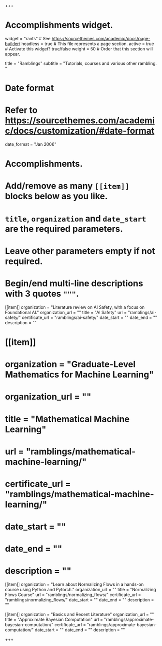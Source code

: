 +++
# Accomplishments widget.
widget = "rants"  # See https://sourcethemes.com/academic/docs/page-builder/
headless = true  # This file represents a page section.
active = true  # Activate this widget? true/false
weight = 50  # Order that this section will appear.

title = "Ramblings"
subtitle = "Tutorials, courses and various other rambling. "

# Date format
#   Refer to https://sourcethemes.com/academic/docs/customization/#date-format
date_format = "Jan 2006"

# Accomplishments.
#   Add/remove as many `[[item]]` blocks below as you like.
#   `title`, `organization` and `date_start` are the required parameters.
#   Leave other parameters empty if not required.
#   Begin/end multi-line descriptions with 3 quotes `"""`.

[[item]]
  organization = "Literature review on AI Safety, with a focus on Foundational AI."
  organization_url = ""
  title = "AI Safety"
  url = "ramblings/ai-safety/"
  certificate_url = "ramblings/ai-safety/"
  date_start = ""
  date_end = ""
  description = ""

# [[item]]
#   organization = "Graduate-Level Mathematics for Machine Learning"
#   organization_url = ""
#   title = "Mathematical Machine Learning"
#   url = "ramblings/mathematical-machine-learning/"
#   certificate_url = "ramblings/mathematical-machine-learning/"
#   date_start = ""
#   date_end = ""
#   description = ""

[[item]]
  organization = "Learn about Normalizing Flows in a hands-on course using Python and Pytorch."
  organization_url = ""
  title = "Normalizing Flows Course"
  url = "ramblings/normalizing_flows/"
  certificate_url = "ramblings/normalizing_flows/"
  date_start = ""
  date_end = ""
  description = ""
  
[[item]]
  organization = "Basics and Recent Literature"
  organization_url = ""
  title = "Approximate Bayesian Computation"
  url = "ramblings/approximate-bayesian-computation/"
  certificate_url = "ramblings/approximate-bayesian-computation/"
  date_start = ""
  date_end = ""
  description = ""

+++
